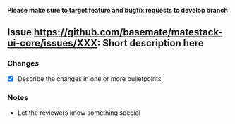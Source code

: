 **Please make sure to target feature and bugfix requests to develop branch**

## Issue https://github.com/basemate/matestack-ui-core/issues/XXX: Short description here

### Changes

- [x] Describe the changes in one or more bulletpoints

### Notes

- Let the reviewers know something special
